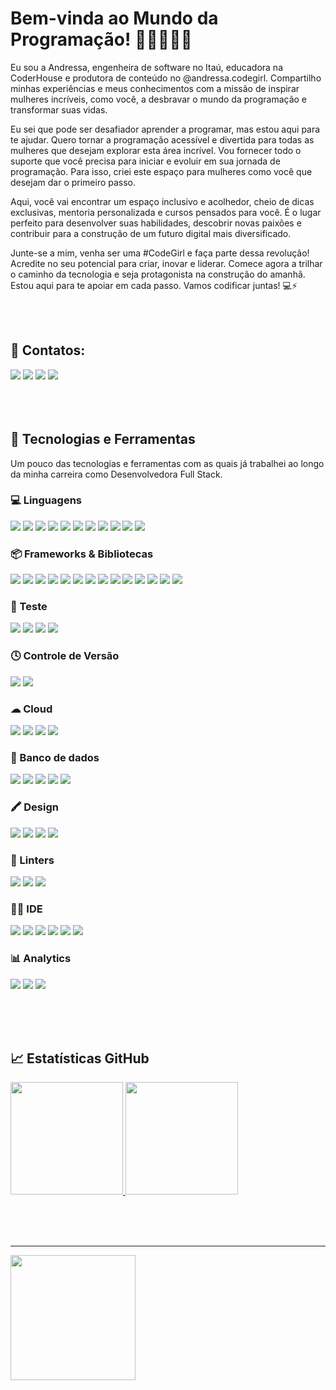   
# Bem-vinda ao Mundo da Programação! 🌟🚀👩🏼‍💻

Eu sou a Andressa, engenheira de software no Itaú, educadora na CoderHouse e produtora de conteúdo no @andressa.codegirl. Compartilho minhas experiências e meus conhecimentos com a missão de inspirar mulheres incríveis, como você, a desbravar o mundo da programação e transformar suas vidas.


Eu sei que pode ser desafiador aprender a programar, mas estou aqui para te ajudar. Quero tornar a programação acessível e divertida para todas as mulheres que desejam explorar esta área incrível. Vou fornecer todo o suporte que você precisa para iniciar e evoluir em sua jornada de programação. Para isso, criei este espaço para mulheres como você que desejam dar o primeiro passo.


Aqui, você vai encontrar um espaço inclusivo e acolhedor, cheio de dicas exclusivas, mentoria personalizada e cursos pensados para você. É o lugar perfeito para desenvolver suas habilidades, descobrir novas paixões e contribuir para a construção de um futuro digital mais diversificado.


Junte-se a mim, venha ser uma #CodeGirl e faça parte dessa revolução! Acredite no seu potencial para criar, inovar e liderar. Comece agora a trilhar o caminho da tecnologia e seja protagonista na construção do amanhã. Estou aqui para te apoiar em cada passo. Vamos codificar juntas! 💻⚡

<br><br>

## 📱 Contatos:
<div>
   <a href="https://codegirl.dev.br/" target="_blank"><img loading="lazy" src="https://img.shields.io/badge/CodeGirl-FF78B5?style=for-the-badge&logo=htmx&logoColor=white"></a>
  <a href="https://instagram.com/andressa.codegirl" target="_blank"><img loading="lazy" src="https://img.shields.io/badge/-Instagram-%23E4405F?style=for-the-badge&logo=instagram&logoColor=white" target="_blank"></a>
  <a href = "mailto:andressa.pco@hotmail.com"><img loading="lazy" src="https://img.shields.io/badge/Microsoft_Outlook-0078D4?style=for-the-badge&logo=microsoft-outlook&logoColor=white" target="_blank"></a>
  <a href="https://www.linkedin.com/in/andressa-oliveira" target="_blank"><img loading="lazy" src="https://img.shields.io/badge/-LinkedIn-%230077B5?style=for-the-badge&logo=linkedin&logoColor=white" target="_blank"></a>   
</div>

<br>
<br>
<br>

## 🚀 Tecnologias e Ferramentas
Um pouco das tecnologias e ferramentas com as quais já trabalhei ao longo da minha carreira como Desenvolvedora Full Stack.

### 💻 Linguagens
<div>  
  <img loading="lazy" src="https://img.shields.io/badge/HTML5-E34F26?style=for-the-badge&logo=html5&logoColor=white">
  <img loading="lazy" src="https://img.shields.io/badge/CSS3-1572B6?style=for-the-badge&logo=css3&logoColor=white">
  <img loading="lazy" src="https://img.shields.io/badge/JavaScript-323330?style=for-the-badge&logo=javascript&logoColor=F7DF1E">
  <img loading="lazy" src="https://img.shields.io/badge/TypeScript-007ACC?style=for-the-badge&logo=typescript&logoColor=white">
  <img loading="lazy" src="https://img.shields.io/badge/java-%23ED8B00.svg?style=for-the-badge&logo=openjdk&logoColor=white">
  <img loading="lazy" src="https://img.shields.io/badge/C-00599C?style=for-the-badge&logo=c&logoColor=white">
  <img loading="lazy" src="https://img.shields.io/badge/C%23-239120?style=for-the-badge&logo=csharp&logoColor=white">
  <img loading="lazy" src="https://img.shields.io/badge/C%2B%2B-00599C?style=for-the-badge&logo=c%2B%2B&logoColor=white">
  <img loading="lazy" src="https://img.shields.io/badge/Python-FFD43B?style=for-the-badge&logo=python&logoColor=blue">
  <img loading="lazy" src="https://img.shields.io/badge/R-276DC3?style=for-the-badge&logo=r&logoColor=white">
  <img loading="lazy" src="https://img.shields.io/badge/json-5E5C5C?style=for-the-badge&logo=json&logoColor=white">  
</div>


### 📦 Frameworks & Bibliotecas
<div>  
  <img loading="lazy" src="https://img.shields.io/badge/Sass-CC6699?style=for-the-badge&logo=sass&logoColor=white">
  <img loading="lazy" src="https://img.shields.io/badge/React-20232A?style=for-the-badge&logo=react&logoColor=61DAFB">
  <img loading="lazy" src="https://img.shields.io/badge/Angular-DD0031?style=for-the-badge&logo=angular&logoColor=white">
  <img loading="lazy" src="https://img.shields.io/badge/AngularJS-E23237?style=for-the-badge&logo=angularjs&logoColor=white">
  <img loading="lazy" src="https://img.shields.io/badge/Bootstrap-563D7C?style=for-the-badge&logo=bootstrap&logoColor=white">
  <img loading="lazy" src="https://img.shields.io/badge/npm-CB3837?style=for-the-badge&logo=npm&logoColor=white">
  <img loading="lazy" src="https://img.shields.io/badge/.NET-512BD4?style=for-the-badge&logo=dotnet&logoColor=white">
  <img loading="lazy" src="https://img.shields.io/badge/Postman-FF6C37?style=for-the-badge&logo=Postman&logoColor=white">
  <img loading="lazy" src="https://img.shields.io/badge/shopify-8DB543?style=for-the-badge&logo=Shopify&logoColor=white"> 
  <img loading="lazy" src="https://img.shields.io/badge/Insomnia-5849be?style=for-the-badge&logo=Insomnia&logoColor=white">
  <img loading="lazy" src="https://img.shields.io/badge/Spring_Boot-F2F4F9?style=for-the-badge&logo=spring-boot">
  <img loading="lazy" src="https://img.shields.io/badge/Swagger-85EA2D?style=for-the-badge&logo=Swagger&logoColor=white">  
  <img loading="lazy" src="https://img.shields.io/badge/R-276DC3?style=for-the-badge&logo=r&logoColor=white">
  <img loading="lazy" src="https://img.shields.io/badge/Redux-593D88?style=for-the-badge&logo=redux&logoColor=white">
</div>

### 🧪 Teste
<div>  
  <img loading="lazy" src="https://img.shields.io/badge/Cypress-17202C?style=for-the-badge&logo=cypress&logoColor=white">
  <img loading="lazy" src="https://img.shields.io/badge/Jest-C21325?style=for-the-badge&logo=jest&logoColor=white">
  <img loading="lazy" src="https://img.shields.io/badge/Selenium-43B02A?style=for-the-badge&logo=Selenium&logoColor=white">
  <img loading="lazy" src="https://img.shields.io/badge/Cucumber-43B02A?style=for-the-badge&logo=cucumber&logoColor=white">
</div>

### 🕓 Controle de Versão
<div>
  <img loading="lazy" src="https://img.shields.io/badge/GIT-E44C30?style=for-the-badge&logo=git&logoColor=white">
  <img loading="lazy" src="https://img.shields.io/badge/github-%23121011.svg?style=for-the-badge&logo=github&logoColor=white">
  
</div>

### ☁ Cloud
<div>
  <img loading="lazy" src="https://img.shields.io/badge/Amazon_AWS-FF9900?style=for-the-badge&logo=amazonaws&logoColor=white">
  <img loading="lazy" src="https://img.shields.io/badge/Azure_DevOps-0078D7?style=for-the-badge&logo=azure-devops&logoColor=white">
  <img loading="lazy" src="https://img.shields.io/badge/Google_Cloud-4285F4?style=for-the-badge&logo=google-cloud&logoColor=white">
  <img loading="lazy" src="https://img.shields.io/badge/Vercel-000000?style=for-the-badge&logo=vercel&logoColor=white">
</div> 

### 🎲 Banco de dados
<div>
  <img loading="lazy" src="https://img.shields.io/badge/Amazon%20DynamoDB-4053D6?style=for-the-badge&logo=Amazon%20DynamoDB&logoColor=white">
  <img loading="lazy" src="https://img.shields.io/badge/Microsoft%20SQL%20Server-CC2927?style=for-the-badge&logo=microsoft%20sql%20server&logoColor=white">
  <img loading="lazy" src="https://img.shields.io/badge/MongoDB-4EA94B?style=for-the-badge&logo=mongodb&logoColor=white">
  <img loading="lazy" src="https://img.shields.io/badge/MySQL-005C84?style=for-the-badge&logo=mysql&logoColor=white">
  <img loading="lazy" src="https://img.shields.io/badge/redis-%23DD0031.svg?&style=for-the-badge&logo=redis&logoColor=white">
</div>

### 🖍 Design
<div>
  <img loading="lazy" src="https://img.shields.io/badge/Figma-F24E1E?style=for-the-badge&logo=figma&logoColor=white">
  <img loading="lazy" src="https://img.shields.io/badge/InVision-FF3366?style=for-the-badge&logo=InVision&logoColor=white">
  <img loading="lazy" src="https://img.shields.io/badge/Sketch-FFB387?style=for-the-badge&logo=sketch&logoColor=black">
  <img loading="lazy" src="https://img.shields.io/badge/Canva-%2300C4CC.svg?&style=for-the-badge&logo=Canva&logoColor=white">
</div>

### 🧐 Linters
<div>  
  <img loading="lazy" src="https://img.shields.io/badge/eslint-3A33D1?style=for-the-badge&logo=eslint&logoColor=white">
  <img loading="lazy" src="https://img.shields.io/badge/prettier-1A2C34?style=for-the-badge&logo=prettier&logoColor=F7BA3E">
  <img loading="lazy" src="https://img.shields.io/badge/SonarLint-CB2029?style=for-the-badge&logo=sonarlint&logoColor=white">
</div>


### 👩‍💻 IDE
<div>
  <img loading="lazy" src="https://img.shields.io/badge/Eclipse-2C2255?style=for-the-badge&logo=eclipse&logoColor=white">
  <img loading="lazy" src="https://img.shields.io/badge/IntelliJ_IDEA-000000.svg?style=for-the-badge&logo=intellij-idea&logoColor=white">
  <img loading="lazy" src="https://img.shields.io/badge/VSCode-0078D4?style=for-the-badge&logo=visual%20studio%20code&logoColor=white">
  <img loading="lazy" src="https://img.shields.io/badge/Visual_Studio-5C2D91?style=for-the-badge&logo=visual%20studio&logoColor=white">
  <img loading="lazy" src="https://img.shields.io/badge/Colab-F9AB00?style=for-the-badge&logo=googlecolab&color=525252">
  <img loading="lazy" src="https://img.shields.io/badge/RStudio-75AADB?style=for-the-badge&logo=RStudio&logoColor=white">
</div>

### 📊 Analytics
<div>
  <img loading="lazy" src="https://img.shields.io/badge/Sonarqube-5190cf?style=for-the-badge&logo=sonarqube&logoColor=white">
  <img loading="lazy" src="https://img.shields.io/badge/Google%20Analytics-E37400?style=for-the-badge&logo=google%20analytics&logoColor=white">
  <img loading="lazy" src="https://img.shields.io/badge/hotjar-FD3A5C?style=for-the-badge&logo=hotjar&logoColor=white">
</div>


<br><br><br>
## 📈 Estatísticas GitHub
<div>
<a href="https://github.com/andressaoliveira">
<img loading="lazy" height="180em" src="https://github-readme-stats.vercel.app/api/top-langs/?username=andressaoliveira&layout=compact&langs_count=7&theme=dracula"/>
<img loading="lazy" height="180em" src="https://github-readme-stats.vercel.app/api?username=andressaoliveira&show_icons=true&theme=dracula&include_all_commits=true&count_private=true"/>
</div>
  
<br><br><br>
<hr>
<img src="https://codegirl.dev.br/images/COLOR_LOGO.png" width="200px">

